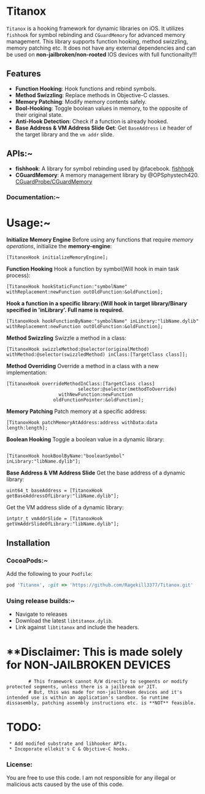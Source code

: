 # Titanox

`Titanox` is a hooking framework for dynamic libraries on iOS. It utilizes `fishhook` for symbol rebinding and `CGuardMemory` for advanced memory management. This library supports function hooking, method swizzling, memory patching etc. It does not have any external dependencies and can be used on **non-jailbroken/non-rooted** IOS devices with full functionailty!!!

## Features

- **Function Hooking**: Hook functions and rebind symbols.
- **Method Swizzling**: Replace methods in Objective-C classes.
- **Memory Patching**: Modify memory contents safely.
- **Bool-Hooking**: Toggle boolean values in memory, to the opposite of their original state.
- **Anti-Hook Detection**: Check if a function is already hooked.
- **Base Address & VM Address Slide Get**: Get ``BaseAddress`` i.e header of the target library and the ``vm addr`` slide.

## APIs:~

- **fishhook**: A library for symbol rebinding used by @facebook. [fishhook](https://github.com/facebook/fishhook.git)
- **CGuardMemory**: A memory management library by @OPSphystech420. [CGuardProbe/CGuardMemory](https://github.com/OPSphystech420/CGuardProbe.git)

### Documentation:~
# Usage:~

**Initialize Memory Engine**
Before using any functions that require *memory operations*, initialize the **memory-engine**:

```objc
[TitanoxHook initializeMemoryEngine];
```

**Function Hooking**
Hook a function by symbol(Will hook in main task process):

```objc
[TitanoxHook hookStaticFunction:"symbolName" withReplacement:newFunction outOldFunction:&oldFunction];
```  

**Hook a function in a specific library:(Will hook in target library/Binary specified in 'inLibrary'. Full name is required.**

```objc
[TitanoxHook hookFunctionByName:"symbolName" inLibrary:"libName.dylib" withReplacement:newFunction outOldFunction:&oldFunction];
```

**Method Swizzling**
Swizzle a method in a class:

```objc
[TitanoxHook swizzleMethod:@selector(originalMethod) withMethod:@selector(swizzledMethod) inClass:[TargetClass class]];
```

**Method Overriding**
Override a method in a class with a new implementation:

```objc
[TitanoxHook overrideMethodInClass:[TargetClass class]
                          selector:@selector(methodToOverride)
                   withNewFunction:newFunction
                 oldFunctionPointer:&oldFunction];
```

**Memory Patching**
Patch memory at a specific address:

```objc
[TitanoxHook patchMemoryAtAddress:address withData:data length:length];
```

**Boolean Hooking**
Toggle a boolean value in a dynamic library:

```objc

[TitanoxHook hookBoolByName:"booleanSymbol" inLibrary:"libName.dylib"];
```

**Base Address & VM Address Slide**
Get the base address of a dynamic library:

```objc
uint64_t baseAddress = [TitanoxHook getBaseAddressOfLibrary:"libName.dylib"];
```

Get the VM address slide of a dynamic library:

```objc
intptr_t vmAddrSlide = [TitanoxHook getVmAddrSlideOfLibrary:"libName.dylib"];
```



## Installation

### CocoaPods:~

Add the following to your `Podfile`:

```ruby
pod 'Titanox', :git => 'https://github.com/Ragekill3377/Titanox.git'
```

### Using release builds:~
* Navigate to releases
* Download the latest ``libtitanox.dylib``.
* Link against ``libtitanox`` and include the headers.


# **Disclaimer: This is made solely for **NON-JAILBROKEN DEVICES**
            # This framework cannot R/W directly to segments or modify protected segments, unless there is a jailbreak or JIT.
            # But, this was made for non-jailbroken devices and it's intended use is within an application's sandbox. So runtime dissasembly, patching assembly instructions etc. is **NOT** feasible.

# TODO:
     * Add modifed substrate and libhooker APIs.
     * Incoporate ellekit's C & Objctive-C hooks.

### License:
You are free to use this code. I am not responsible for any illegal or malicious acts caused by the use of this code.
